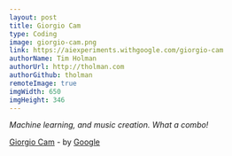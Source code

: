 ```yaml
---
layout: post
title: Giorgio Cam
type: Coding
image: giorgio-cam.png
link: https://aiexperiments.withgoogle.com/giorgio-cam
authorName: Tim Holman
authorUrl: http://tholman.com
authorGithub: tholman
remoteImage: true
imgWidth: 650
imgHeight: 346
---
```


_Machine learning, and music creation. What a combo!_

[Giorgio Cam](https://aiexperiments.withgoogle.com/giorgio-cam) - by [Google](http://google.com)
